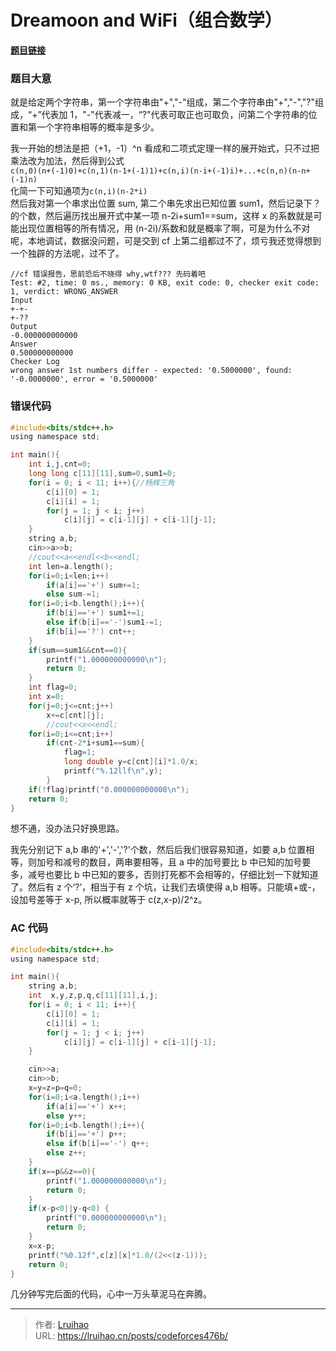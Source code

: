 # Dreamoon and WiFi（组合数学）


**[题目链接](https://codeforces.com/contest/476/problem/B)**

### 题目大意
就是给定两个字符串，第一个字符串由"+","-"组成，第二个字符串由"+","-","?"组成，“+”代表加 1，"-"代表减一，“?"代表可取正也可取负，问第二个字符串的位置和第一个字符串相等的概率是多少。

我一开始的想法是把（+1，-1）^n 看成和二项式定理一样的展开始式，只不过把乘法改为加法，然后得到公式  
`c(n,0)(n+(-1)0)+c(n,1)(n-1+(-1)1)+c(n,i)(n-i+(-1)i)+...+c(n,n)(n-n+(-1)n)`  
化简一下可知通项为`c(n,i)(n-2*i)`  
然后我对第一个串求出位置 sum, 第二个串先求出已知位置 sum1，然后记录下？的个数，然后遍历找出展开式中某一项 n-2i+sum1==sum，这样 x 的系数就是可能出现位置相等的所有情况，用 (n-2i)/系数和就是概率了啊，可是为什么不对呢，本地调试，数据没问题，可是交到 cf 上第二组都过不了，烦亏我还觉得想到一个独辟的方法呢，过不了。
```
//cf 错误报告，思前恐后不晓得 why,wtf??? 先码着吧
Test: #2, time: 0 ms., memory: 0 KB, exit code: 0, checker exit code: 1, verdict: WRONG_ANSWER
Input
+-+-
+-??
Output
-0.000000000000
Answer
0.500000000000
Checker Log
wrong answer 1st numbers differ - expected: '0.5000000', found: '-0.0000000', error = '0.5000000'
```
### 错误代码
```c
#include<bits/stdc++.h>
using namespace std;

int main(){
    int i,j,cnt=0;
    long long c[11][11],sum=0,sum1=0;
    for(i = 0; i < 11; i++){//杨辉三角
        c[i][0] = 1;
        c[i][i] = 1;
        for(j = 1; j < i; j++)
            c[i][j] = c[i-1][j] + c[i-1][j-1];
    }
    string a,b;
    cin>>a>>b;
    //cout<<a<<endl<<b<<endl;
    int len=a.length();
    for(i=0;i<len;i++)
        if(a[i]=='+') sum+=1;
        else sum-=1;
    for(i=0;i<b.length();i++){
        if(b[i]=='+') sum1+=1;
        else if(b[i]=='-')sum1-=1;
        if(b[i]=='?') cnt++;
    }
    if(sum==sum1&&cnt==0){
        printf("1.000000000000\n");
        return 0;
    }
    int flag=0;
    int x=0;
    for(j=0;j<=cnt;j++)
        x+=c[cnt][j];
        //cout<<x<<endl;
    for(i=0;i<=cnt;i++)
        if(cnt-2*i+sum1==sum){
            flag=1;
            long double y=c[cnt][i]*1.0/x;
            printf("%.12llf\n",y);
        }
    if(!flag)printf("0.000000000000\n");
	return 0;
}
```

想不通，没办法只好换思路。

我先分别记下 a,b 串的'+','-','?'个数，然后后我们很容易知道，如要 a,b 位置相等，则加号和减号的数目，两串要相等，且 a 中的加号要比 b 中已知的加号要多，减号也要比 b 中已知的要多，否则打死都不会相等的，仔细比划一下就知道了。然后有 z 个‘?’，相当于有 z 个坑，让我们去填使得 a,b 相等。只能填+或-，设加号差等于 x-p, 所以概率就等于 c(z,x-p)/2^z。

### AC 代码
```c
#include<bits/stdc++.h>
using namespace std;

int main(){
    string a,b;
    int  x,y,z,p,q,c[11][11],i,j;
    for(i = 0; i < 11; i++){
        c[i][0] = 1;
        c[i][i] = 1;
        for(j = 1; j < i; j++)
            c[i][j] = c[i-1][j] + c[i-1][j-1];
    }

    cin>>a;
    cin>>b;
    x=y=z=p=q=0;
    for(i=0;i<a.length();i++)
        if(a[i]=='+') x++;
        else y++;
    for(i=0;i<b.length();i++){
        if(b[i]=='+') p++;
        else if(b[i]=='-') q++;
        else z++;
    }
    if(x==p&&z==0){
        printf("1.000000000000\n");
        return 0;
    }
    if(x-p<0||y-q<0) {
        printf("0.000000000000\n");
        return 0;
    }
    x=x-p;
    printf("%0.12f",c[z][x]*1.0/(2<<(z-1)));
    return 0;
}
```
几分钟写完后面的代码，心中一万头草泥马在奔腾。

---

> 作者: [Lruihao](https://github.com/Lruihao)  
> URL: https://lruihao.cn/posts/codeforces476b/  


